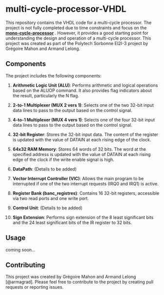 # multi-cycle-processor-VHDL

This repository contains the VHDL code for a multi-cycle processor. The project is not fully completed due to time constraints and focus on the **[mono-cycle-processor](https://github.com/gregoiremahon/mono-cycle-processor-VHDL/tree/main)** . However, it provides a good starting point for understanding the design and operation of a multi-cycle processor.
This project was created as part of the Polytech Sorbonne EI2I-3 project by Grégoire Mahon and Armand Lelong.

## Components

The project includes the following components:

1. **Arithmetic Logic Unit (ALU)**: Performs arithmetic and logical operations based on the ALUOP command. It also provides flag indicators about the result, particularly the N flag.

2. **2-to-1 Multiplexer (MUX 2 vers 1)**: Selects one of the two 32-bit input data lines to pass to the output based on the control signal.

3. **4-to-1 Multiplexer (MUX 4 vers 1)**: Selects one of the four 32-bit input data lines to pass to the output based on the control signal.

4. **32-bit Register**: Stores the 32-bit input data. The content of the register is updated with the value of DATAIN at each rising edge of the clock.

5. **64x32 RAM Memory**: Stores 64 words of 32 bits. The word at the specified address is updated with the value of DATAIN at each rising edge of the clock if the write enable signal is high.

6. **DataPath**: (Details to be added)

7. **Vector Interrupt Controller (VIC)**: Allows the main program to be interrupted if one of the two interrupt requests (IRQ0 and IRQ1) is active.

8. **Register Bank (banc_registres)**: Contains 16 32-bit registers, accessible via two read ports and one write port.

9. **Control Unit**: (Details to be added)

10. **Sign Extension**: Performs sign extension of the 8 least significant bits and the 24 least significant bits of the IR register to 32 bits.

## Usage

coming soon...

## Contributing

This project was created by Grégoire Mahon and Armand Lelong [@armagrad]. Please feel free to contribute to the project by creating pull requests or reporting issues.
